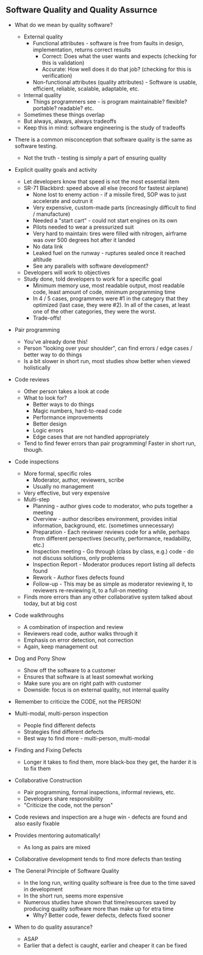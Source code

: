 ## Software Quality and Quality Assurnce

* What do we mean by quality software?
  * External quality
    * Functional attributes - software is free from faults in design, implementation, returns correct results
      * Correct: Does what the user wants and expects (checking for this is validation)
      * Accurate: How well does it do that job? (checking for this is verification)
    * Non-functional attributes (quality attributes) - Software is usable, efficient, reliable, scalable, adaptable, etc.
  * Internal quality
    * Things programmers see - is program maintainable?  flexible?  portable?  readable?  etc.
  * Sometimes these things overlap
  * But always, always, always tradeoffs
  * Keep this in mind: software engineering is the study of tradeoffs

* There is a common misconception that software quality is the same as software testing.
  * Not the truth - testing is simply a part of ensuring quality

* Explicit quality goals and activity
  * Let developers know that speed is not the most essential item
  * SR-71 Blackbird: speed above all else (record for fastest airplane) 
    * None lost to enemy action - if a missile fired, SOP was to just accelerate and outrun it
    * Very expensive, custom-made parts (increasingly difficult to find / manufacture)
    * Needed a "start cart" - could not start engines on its own
    * Pilots needed to wear a pressurized suit
    * Very hard to maintain: tires were filled with nitrogen, airframe was over 500 degrees hot after it landed
    * No data link
    * Leaked fuel on the runway - ruptures sealed once it reached altitude
    * See any parallels with software development?
  * Developers will work to objectives
  * Study done, told developers to work for a specific goal
    * Minimum memory use, most readable output, most readable code, least amount of code, minimum programming time
    * In 4 / 5 cases, programmers were #1 in the category that they optimized (last case, they were #2).  In all of the cases, at least one of the other categories, they were the worst.
    * Trade-offs!

* Pair programming 
  * You've already done this!
  * Person "looking over your shoulder", can find errors / edge cases / better way to do things
  * Is a bit slower in short run, most studies show better when viewed holistically

* Code reviews
  * Other person takes a look at code
  * What to look for?
    * Better ways to do things
    * Magic numbers, hard-to-read code
    * Performance improvements
    * Better design
    * Logic errors
    * Edge cases that are not handled appropriately
  * Tend to find fewer errors than pair programming!  Faster in short run, though.

* Code inspections
  * More formal, specific roles
    * Moderator, author, reviewers, scribe
    * Usually no management
  * Very effective, but very expensive
  * Multi-step
    * Planning - author gives code to moderator, who puts together a meeting
    * Overview - author describes environment, provides initial information, background, etc. (sometimes unnecessary)
    * Preparation - Each reviewer reviews code for a while, perhaps from different perspectives (security, performance, readability, etc.)
    * Inspection meeting - Go through (class by class, e.g.) code - do not discuss solutions, only problems
    * Inspection Report - Moderator produces report listing all defects found
    * Rework - Author fixes defects found
    * Follow-up - This may be as simple as moderator reviewing it, to reviewers re-reviewing it, to a full-on meeting
  * Finds more errors than any other collaborative system talked about today, but at big cost

* Code walkthroughs
  * A combination of inspection and review
  * Reviewers read code, author walks through it
  * Emphasis on error detection, not correction
  * Again, keep management out

* Dog and Pony Show
  * Show off the software to a customer
  * Ensures that software is at least somewhat working
  * Make sure you are on right path with customer
  * Downside: focus is on external quality, not internal quality

* Remember to criticize the CODE, not the PERSON!

* Multi-modal, multi-person inspection
  * People find different defects
  * Strategies find different defects
  * Best way to find more - multi-person, multi-modal

* Finding and Fixing Defects
  * Longer it takes to find them, more black-box they get, the harder it is to fix them  

* Collaborative Construction
  * Pair programming, formal inspections, informal reviews, etc.
  * Developers share responsibility
  * "Criticize the code, not the person"

* Code reviews and inspection are a huge win - defects are found and also easily fixable

* Provides mentoring automatically!
  * As long as pairs are mixed

* Collaborative development tends to find more defects than testing

* The General Principle of Software Quality
  * In the long run, writing quality software is free due to the time saved in development
  * In the short run, seems more expensive
  * Numerous studies have shown that time/resources saved by producing quality software more than make up for etra time
    * Why?  Better code, fewer defects, defects fixed sooner

* When to do quality assurance?
  * ASAP
  * Earlier that a defect is caught, earlier and cheaper it can be fixed  